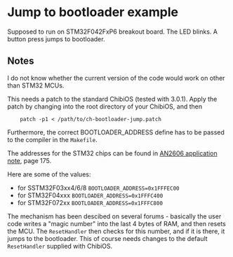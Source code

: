 # Jump to bootloader example

Supposed to run on STM32F042FxP6 breakout board. The LED blinks. A button press jumps to bootloader.

## Notes

I do not know whether the current version of the code would work on other than STM32 MCUs.

This needs a patch to the standard ChibiOS (tested with 3.0.1).
Apply the patch by changing into the root directory of your ChibiOS, and then

        patch -p1 < /path/to/ch-bootloader-jump.patch

Furthermore, the correct BOOTLOADER_ADDRESS define has to be passed to the compiler in the `Makefile`.

The addresses for the STM32 chips can be found in [AN2606 application note](http://www.st.com/web/en/resource/technical/document/application_note/CD00167594.pdf), page 175.

Here are some of the values:
 - for SSTM32F03xx4/6/8 `BOOTLOADER_ADDRESS=0x1FFFEC00`
 - for STM32F04xxx `BOOTLOADER_ADDRESS=0x1FFFC400`
 - for STM32F072xx `BOOTLOADER_ADDRESS=0x1FFFC800`

The mechanism has been descibed on several forums - basically the user code writes a "magic number" into the last 4 bytes of RAM, and then resets the MCU. The `ResetHandler` then checks for this number, and if it is there, it jumps to the bootloader. This of course needs changes to the default `ResetHandler` supplied with ChibiOS.

